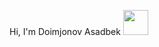 Hi, I'm Doimjonov Asadbek
<img src="https://media3.giphy.com/media/w1OBpBd7kJqHrJnJ13/giphy.gif?cid=ecf05e47dszkvjg7spwrdjcuoafsyumo1gjf7htblsxcpqbp&rid=giphy.gif&ct=s" width="40px">
